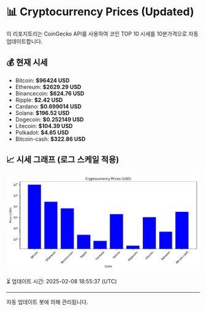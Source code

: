 
# 📊 Cryptocurrency Prices (Updated)

이 리포지토리는 CoinGecko API를 사용하여 코인 TOP 10 시세를 10분가격으로 자동 업데이트합니다.

## 💰 현재 시세
- Bitcoin: **$96424 USD**
- Ethereum: **$2629.29 USD**
- Binancecoin: **$624.76 USD**
- Ripple: **$2.42 USD**
- Cardano: **$0.699014 USD**
- Solana: **$196.52 USD**
- Dogecoin: **$0.252149 USD**
- Litecoin: **$104.39 USD**
- Polkadot: **$4.65 USD**
- Bitcoin-cash: **$322.86 USD**

## 📈 시세 그래프 (로그 스케일 적용)
![Crypto Prices](crypto_prices.png)

⏳ 업데이트 시간: 2025-02-08 18:55:37 (UTC)

---
자동 업데이트 봇에 의해 관리됩니다.
